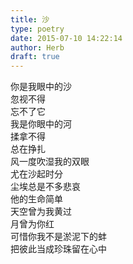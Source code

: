 ```yaml
---  
title: 沙  
type: poetry  
date: 2015-07-10 14:22:14  
author: Herb  
draft: true
---  
```

你是我眼中的沙  
忽视不得  
忘不了它  
我是你眼中的河  
揉拿不得  
总在挣扎    
风一度吹湿我的双眼  
尤在沙起时分  
尘埃总是不多悲哀  
他的生命简单    
天空曾为我黄过  
月曾为你红  
可惜你我不是淤泥下的蚌  
把彼此当成珍珠留在心中